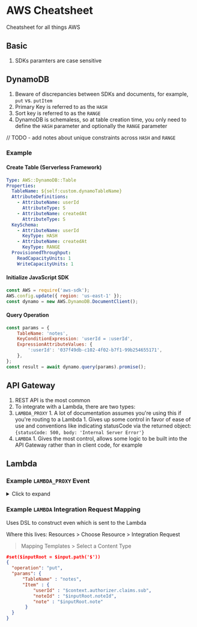 # AWS Cheatsheet

Cheatsheet for all things AWS

## Basic

1. SDKs paramters are case sensitive

## DynamoDB

1. Beware of discrepancies between SDKs and documents, for example, `put` vs. `putItem`
1. Primary Key is referred to as the `HASH`
1. Sort key is referred to as the `RANGE`
1. DynamoDB is schemaless, so at table creation time, you only need to define the `HASH` 
parameter and optionally the `RANGE` parameter

// TODO - add notes about unique constraints across `HASH` and `RANGE`

### Example

#### Create Table (Serverless Framework)

```yaml
Type: AWS::DynamoDB::Table
Properties:
  TableName: ${self:custom.dynamoTableName}
  AttributeDefinitions:
    - AttributeName: userId
      AttributeType: S
    - AttributeName: createdAt
      AttributeType: S
  KeySchema:
    - AttributeName: userId
      KeyType: HASH
    - AttributeName: createdAt
      KeyType: RANGE
  ProvisionedThroughput:
    ReadCapacityUnits: 1
    WriteCapacityUnits: 1
```

#### Initialize JavaScript SDK

```js
const AWS = require('aws-sdk');
AWS.config.update({ region: 'us-east-1' });
const dynamo = new AWS.DynamoDB.DocumentClient();
```

#### Query Operation

```js
const params = {
    TableName: 'notes',
    KeyConditionExpression: 'userId = :userId',
    ExpressionAttributeValues: {
        ':userId': '037f49db-c102-4f02-b7f1-99b254655171',
    },
};
const result = await dynamo.query(params).promise();
```

## API Gateway

1. REST API is the most common
1. To integrate with a Lambda, there are two types:
  1. `LAMBDA_PROXY`
    1. A lot of documentation assumes you're using this if you're routing to a Lambda
    1. Gives up some control in favor of ease of use and conventions like indicating statusCode 
    via the returned object: `{statusCode: 500, body: 'Internal Server Error'}`
  1. `LAMBDA`
    1. Gives the most control, allows some logic to be built into the API Gateway rather than in 
    client code, for example 

## Lambda

### Example `LAMBDA_PROXY` Event

<details>
  <summary>Click to expand</summary>
  

  ```json
  {
      "resource": "/activities",
      "path": "/activities",
      "httpMethod": "POST",
      "headers": {
          "Accept": "*/*",
          "Accept-Encoding": "gzip, deflate, br",
          "Authorization": "<REMOVED>",
          "Cache-Control": "no-cache",
          "CloudFront-Forwarded-Proto": "https",
          "CloudFront-Is-Desktop-Viewer": "true",
          "CloudFront-Is-Mobile-Viewer": "false",
          "CloudFront-Is-SmartTV-Viewer": "false",
          "CloudFront-Is-Tablet-Viewer": "false",
          "CloudFront-Viewer-Country": "US",
          "Content-Type": "text/plain",
          "Host": "<REMOVED>.execute-api.us-east-1.amazonaws.com",
          "Postman-Token": "<REMOVED>",
          "User-Agent": "PostmanRuntime/7.25.0",
          "Via": "1.1 ede80d7a8b8f3860f5bfc65271bbce47.cloudfront.net (CloudFront)",
          "X-Amz-Cf-Id": "<REMOVED>",
          "X-Amzn-Trace-Id": "<REMOVED>",
          "X-Forwarded-For": "<REMOVED>",
          "X-Forwarded-Port": "443",
          "X-Forwarded-Proto": "https"
      },
      "multiValueHeaders": {
          "Accept": [
              "*/*"
          ],
          "Accept-Encoding": [
              "gzip, deflate, br"
          ],
          "Authorization": [
              "<REMOVED>"
          ],
          "Cache-Control": [
              "no-cache"
          ],
          "CloudFront-Forwarded-Proto": [
              "https"
          ],
          "CloudFront-Is-Desktop-Viewer": [
              "true"
          ],
          "CloudFront-Is-Mobile-Viewer": [
              "false"
          ],
          "CloudFront-Is-SmartTV-Viewer": [
              "false"
          ],
          "CloudFront-Is-Tablet-Viewer": [
              "false"
          ],
          "CloudFront-Viewer-Country": [
              "US"
          ],
          "Content-Type": [
              "text/plain"
          ],
          "Host": [
              "<REMOVED>.execute-api.us-east-1.amazonaws.com"
          ],
          "Postman-Token": [
              "<REMOVED>"
          ],
          "User-Agent": [
              "PostmanRuntime/7.25.0"
          ],
          "Via": [
              "<REMOVED>"
          ],
          "X-Amz-Cf-Id": [
              "<REMOVED>"
          ],
          "X-Amzn-Trace-Id": [
              "<REMOVED>"
          ],
          "X-Forwarded-For": [
              "<REMOVED>"
          ],
          "X-Forwarded-Port": [
              "443"
          ],
          "X-Forwarded-Proto": [
              "https"
          ]
      },
      "queryStringParameters": null,
      "multiValueQueryStringParameters": null,
      "pathParameters": null,
      "stageVariables": null,
      "requestContext": {
          "resourceId": "ohbrd5",
          "authorizer": {
              "claims": {
                  "at_hash": "<REMOVED>",
                  "sub": "<REMOVED>",
                  "aud": "<REMOVED>",
                  "email_verified": "true",
                  "event_id": "<REMOVED>",
                  "token_use": "id",
                  "auth_time": "1592265376",
                  "iss": "https://cognito-idp.us-east-1.amazonaws.com/<REMOVED>",
                  "cognito:username": "<REMOVED>",
                  "exp": "Tue Jun 16 00:56:16 UTC 2020",
                  "iat": "Mon Jun 15 23:56:16 UTC 2020",
                  "email": "<REMOVED>"
              }
          },
          "resourcePath": "/activities",
          "httpMethod": "POST",
          "extendedRequestId": "<REMOVED>",
          "requestTime": "16/Jun/2020:00:30:22 +0000",
          "path": "/dev/activities",
          "accountId": "<REMOVED>",
          "protocol": "HTTP/1.1",
          "stage": "dev",
          "domainPrefix": "<REMOVED>",
          "requestTimeEpoch": 1592267422277,
          "requestId": "<REMOVED>",
          "identity": {
              "cognitoIdentityPoolId": null,
              "accountId": null,
              "cognitoIdentityId": null,
              "caller": null,
              "sourceIp": "<REMOVED>",
              "principalOrgId": null,
              "accessKey": null,
              "cognitoAuthenticationType": null,
              "cognitoAuthenticationProvider": null,
              "userArn": null,
              "userAgent": "PostmanRuntime/7.25.0",
              "user": null
          },
          "domainName": "<REMOVED>.execute-api.us-east-1.amazonaws.com",
          "apiId": "<REMOVED>"
      },
      "body": "{\r\n    \"createdAt\": \"2020-06-15T23:56:39.724Z\",\r\n    \"type\": \"EAT\"\r\n}",
      "isBase64Encoded": false
  }
  ```
</details>

### Example `LAMBDA` Integration Request Mapping

Uses DSL to construct even which is sent to the Lambda

Where this lives: Resources > Choose Resource > Integration Request
 > Mapping Templates > Select a Content Type

```json
#set($inputRoot = $input.path('$'))
{
  "operation": "put",
  "params": {
      "TableName" : "notes",
      "Item" : {
          "userId" : "$context.authorizer.claims.sub",
          "noteId" : "$inputRoot.noteId",
          "note" : "$inputRoot.note"
       }
  }
}
```
